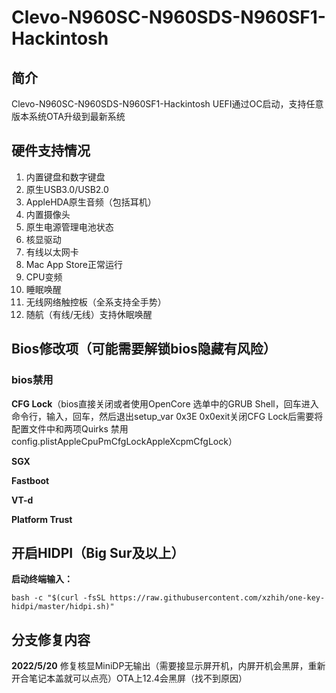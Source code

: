 # Clevo-N960SC-N960SDS-N960SF1-Hackintosh

## 简介

Clevo-N960SC-N960SDS-N960SF1-Hackintosh UEFI通过OC启动，支持任意版本系统OTA升级到最新系统

## 硬件支持情况

1. 内置键盘和数字键盘
2. 原生USB3.0/USB2.0 
3. AppleHDA原生音频（包括耳机）
4. 内置摄像头
5. 原生电源管理电池状态
6. 核显驱动
7. 有线以太网卡
8. Mac App Store正常运行
9. CPU变频
10. 睡眠唤醒
11. 无线网络触控板（全系支持全手势）
12. 随航（有线/无线）支持休眠唤醒

## Bios修改项（可能需要解锁bios隐藏有风险）



### bios禁用

**CFG Lock**（bios直接关闭或者使用OpenCore 选单中的GRUB Shell，回车进入命令行，输入，回车，然后退出setup_var 0x3E 0x0exit关闭CFG Lock后需要将配置文件中和两项Quirks 禁用config.plistAppleCpuPmCfgLockAppleXcpmCfgLock）

**SGX**

**Fastboot**

**VT-d**

**Platform Trust**

## 开启HIDPI（Big Sur及以上）

**启动终端输入：**

```shell
bash -c "$(curl -fsSL https://raw.githubusercontent.com/xzhih/one-key-hidpi/master/hidpi.sh)"
```

## 分支修复内容

**2022/5/20** 修复核显MiniDP无输出（需要接显示屏开机，内屏开机会黑屏，重新开合笔记本盖就可以点亮）OTA上12.4会黑屏（找不到原因）
